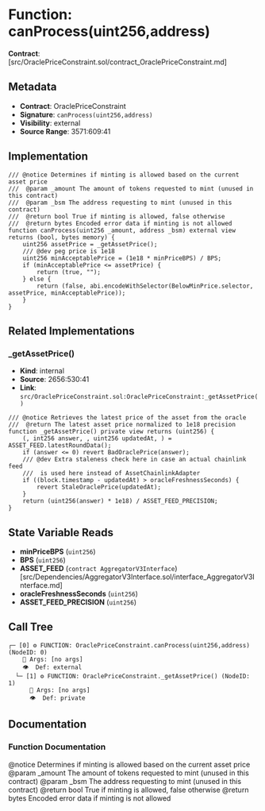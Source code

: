 # Function: canProcess(uint256,address)

**Contract**: [src/OraclePriceConstraint.sol/contract_OraclePriceConstraint.md]

## Metadata

- **Contract**: OraclePriceConstraint
- **Signature**: `canProcess(uint256,address)`
- **Visibility**: external
- **Source Range**: 3571:609:41

## Implementation

```solidity
/// @notice Determines if minting is allowed based on the current asset price
///  @param _amount The amount of tokens requested to mint (unused in this contract)
///  @param _bsm The address requesting to mint (unused in this contract)
///  @return bool True if minting is allowed, false otherwise
///  @return bytes Encoded error data if minting is not allowed
function canProcess(uint256 _amount, address _bsm) external view returns (bool, bytes memory) {
    uint256 assetPrice = _getAssetPrice();
    /// @dev peg price is 1e18
    uint256 minAcceptablePrice = (1e18 * minPriceBPS) / BPS;
    if (minAcceptablePrice <= assetPrice) {
        return (true, "");
    } else {
        return (false, abi.encodeWithSelector(BelowMinPrice.selector, assetPrice, minAcceptablePrice));
    }
}
```

## Related Implementations

### _getAssetPrice()

- **Kind**: internal
- **Source**: 2656:530:41
- **Link**: `src/OraclePriceConstraint.sol:OraclePriceConstraint:_getAssetPrice()`

```solidity
/// @notice Retrieves the latest price of the asset from the oracle
///  @return The latest asset price normalized to 1e18 precision
function _getAssetPrice() private view returns (uint256) {
    (, int256 answer, , uint256 updatedAt, ) = ASSET_FEED.latestRoundData();
    if (answer <= 0) revert BadOraclePrice(answer);
    /// @dev Extra staleness check here in case an actual chainlink feed
    ///  is used here instead of AssetChainlinkAdapter
    if ((block.timestamp - updatedAt) > oracleFreshnessSeconds) {
        revert StaleOraclePrice(updatedAt);
    }
    return (uint256(answer) * 1e18) / ASSET_FEED_PRECISION;
}
```

## State Variable Reads

- **minPriceBPS** (`uint256`)
- **BPS** (`uint256`)
- **ASSET_FEED** (`contract AggregatorV3Interface`) [src/Dependencies/AggregatorV3Interface.sol/interface_AggregatorV3Interface.md]
- **oracleFreshnessSeconds** (`uint256`)
- **ASSET_FEED_PRECISION** (`uint256`)

## Call Tree

```
┌─ [0] ⚙️ FUNCTION: OraclePriceConstraint.canProcess(uint256,address) (NodeID: 0)
    💬 Args: [no args]
    👁️  Def: external
  └─ [1] ⚙️ FUNCTION: OraclePriceConstraint._getAssetPrice() (NodeID: 1)
      💬 Args: [no args]
      👁️  Def: private
```

## Documentation

### Function Documentation

@notice Determines if minting is allowed based on the current asset price
 @param _amount The amount of tokens requested to mint (unused in this contract)
 @param _bsm The address requesting to mint (unused in this contract)
 @return bool True if minting is allowed, false otherwise
 @return bytes Encoded error data if minting is not allowed
